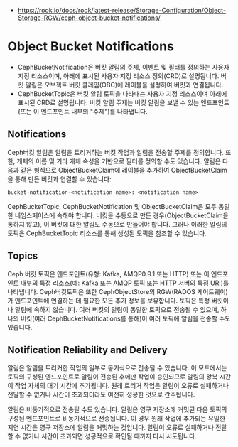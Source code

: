 - https://rook.io/docs/rook/latest-release/Storage-Configuration/Object-Storage-RGW/ceph-object-bucket-notifications/
# Object Bucket Notifications

- CephBucketNotification은 버킷 알림의 주제, 이벤트 및 필터를 정의하는 사용자 지정 리소스이며, 아래에 표시된 사용자 지정 리소스 정의(CRD)로 설명됩니다. 버킷 알림은 오브젝트 버킷 클레임(OBC)에 레이블을 설정하여 버킷과 연결됩니다.
- CephBucketTopic은 버킷 알림 토픽을 나타내는 사용자 지정 리소스이며 아래에 표시된 CRD로 설명됩니다. 버킷 알림 주제는 버킷 알림을 보낼 수 있는 엔드포인트(또는 이 엔드포인트 내부의 "주제")를 나타냅니다.

## Notifications
Ceph버킷 알림은 알림을 트리거하는 버킷 작업과 알림을 전송할 주제를 정의합니다. 또한, 개체의 이름 및 기타 개체 속성을 기반으로 필터를 정의할 수도 있습니다. 알림은 다음과 같은 형식으로 ObjectBucketClaim에 레이블을 추가하여 ObjectBucketClaim을 통해 만든 버킷과 연결할 수 있습니다:
```
bucket-notification-<notification name>: <notification name>

```
CephBucketTopic, CephBucketNotification 및 ObjectBucketClaim은 모두 동일한 네임스페이스에 속해야 합니다. 버킷을 수동으로 만든 경우(ObjectBucketClaim을 통하지 않고), 이 버킷에 대한 알림도 수동으로 만들어야 합니다. 그러나 이러한 알림의 토픽은 CephBucketTopic 리소스를 통해 생성된 토픽을 참조할 수 있습니다.

## Topics
Ceph 버킷 토픽은 엔드포인트(유형: Kafka, AMQP0.9.1 또는 HTTP) 또는 이 엔드포인트 내부의 특정 리소스(예: Kafka 또는 AMQP 토픽 또는 HTTP 서버의 특정 URI)를 나타냅니다. Ceph버킷토픽은 또한 CephObjectStore의 RGW(RADOS 게이트웨이)가 엔드포인트에 연결하는 데 필요한 모든 추가 정보를 보유합니다. 토픽은 특정 버킷이나 알림에 속하지 않습니다. 여러 버킷의 알림이 동일한 토픽으로 전송될 수 있으며, 하나의 버킷(여러 CephBucketNotifications를 통해)이 여러 토픽에 알림을 전송할 수도 있습니다.

## Notification Reliability and Delivery
알림은 알림을 트리거한 작업의 일부로 동기식으로 전송될 수 있습니다. 이 모드에서는 토픽의 구성된 엔드포인트로 알림이 전송된 후에만 작업이 승인되므로 알림의 왕복 시간이 작업 자체의 대기 시간에 추가됩니다. 원래 트리거 작업은 알림이 오류로 실패하거나 전달할 수 없거나 시간이 초과되더라도 여전히 성공한 것으로 간주됩니다.

알림은 비동기적으로 전송될 수도 있습니다. 알림은 영구 저장소에 커밋된 다음 토픽의 구성된 엔드포인트로 비동기적으로 전송됩니다. 이 경우 원래 작업에 추가되는 유일한 지연 시간은 영구 저장소에 알림을 커밋하는 것입니다. 알림이 오류로 실패하거나 전달할 수 없거나 시간이 초과되면 성공적으로 확인될 때까지 다시 시도됩니다.
